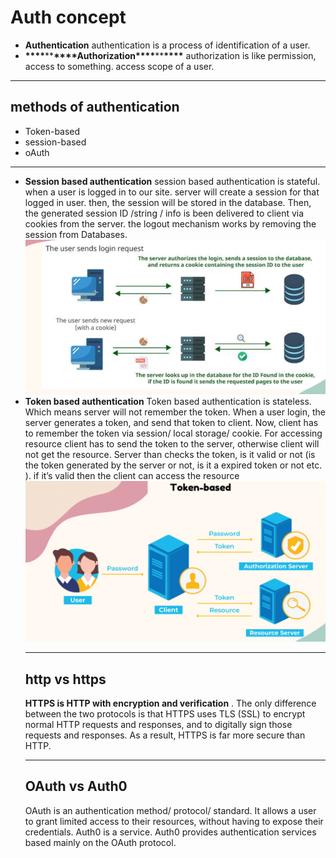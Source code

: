 # Auth concept

- **Authentication**
  authentication is a process of identification of a user.
- ****\*\*\*\*****\*\*****\*\*\*\*****Authorization****\*\*\*\*****\*\*****\*\*\*\*****
  authorization is like permission, access to something. access scope of a user.

---

## methods of authentication

- Token-based
- session-based
- oAuth

---

- **Session based authentication**
  session based authentication is stateful. when a user is logged in to our site. server will create a session for that logged in user. then, the session will be stored in the database. Then, the generated session ID /string / info is been delivered to client via cookies from the server.
  the logout mechanism works by removing the session from Databases.
  ![session.PNG](/images/Capture.png)
- **Token based authentication**
  Token based authentication is stateless. Which means server will not remember the token. When a user login, the server generates a token, and send that token to client. Now, client has to remember the token via session/ local storage/ cookie. For accessing resource client has to send the token to the server, otherwise client will not get the resource. Server than checks the token, is it valid or not (is the token generated by the server or not, is it a expired token or not etc. ). if it’s valid then the client can access the resource
  ![token.PNG](/images/Capture1.png)
  ***
  ## http vs https
  **HTTPS is HTTP with encryption and verification**
  . The only difference between the two protocols is that HTTPS uses TLS (SSL) to encrypt normal HTTP requests and responses, and to digitally sign those requests and responses. As a result, HTTPS is far more secure than HTTP.
  ***
  ## OAuth vs Auth0
  OAuth is an authentication method/ protocol/ standard. It allows a user to grant limited access to their resources, without having to expose their credentials.
  Auth0 is a service. Auth0 provides authentication services based mainly on the OAuth protocol.
